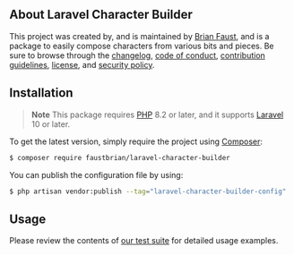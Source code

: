 ## About Laravel Character Builder

This project was created by, and is maintained by [Brian Faust](https://github.com/faustbrian), and is a package to easily compose characters from various bits and pieces. Be sure to browse through the [changelog](CHANGELOG.md), [code of conduct](.github/CODE_OF_CONDUCT.md), [contribution guidelines](.github/CONTRIBUTING.md), [license](LICENSE), and [security policy](.github/SECURITY.md).

## Installation

> **Note**
> This package requires [PHP](https://www.php.net/) 8.2 or later, and it supports [Laravel](https://laravel.com/) 10 or later.

To get the latest version, simply require the project using [Composer](https://getcomposer.org/):

```bash
$ composer require faustbrian/laravel-character-builder
```

You can publish the configuration file by using:

```bash
$ php artisan vendor:publish --tag="laravel-character-builder-config"
```

## Usage

Please review the contents of [our test suite](/tests) for detailed usage examples.
